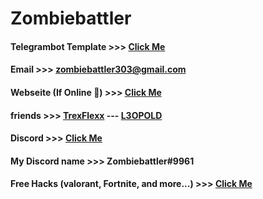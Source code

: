 # Zombiebattler 


#### Telegrambot Template >>> [Click Me](https://github.com/Zombiebattler/Telegrambot-Template)
#### Email >>> zombiebattler303@gmail.com
#### Webseite (If Online 😬) >>> [Click Me](https://leonkcom.leonkoelmel.repl.co)
#### friends >>> [TrexFlexx](https://github.com/TrexFlexx) --- [L3OPOLD](https://github.com/L30P0LD)
#### Discord >>> [Click Me](https://discord.gg/Rb7Wh2MEBe)
#### My Discord name >>> Zombiebattler#9961
#### Free Hacks (valorant, Fortnite, and more...) >>> [Click Me](https://www.youtube.com/watch?v=dQw4w9WgXcQ)
